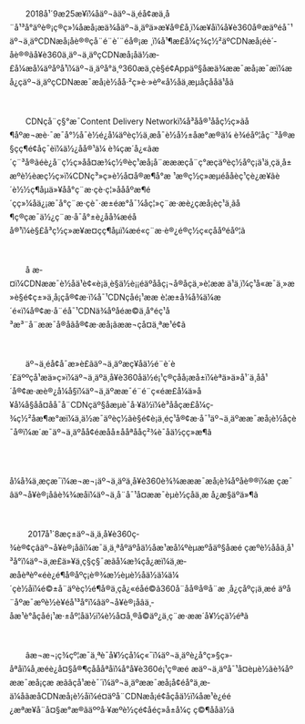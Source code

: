 <p style="text-indent: 2em;">2018å¹´9æ25æ¥ï¼åäº¬ãäº¬ä¸éå¢æä¸å¨å¹³å°äºè®¡ç®ç»¼åæå¡æä¾åäº¬ä¸äºä»æ¥å®£å¸ï¼æ¥åï¼å¥è360å®æäºéå¯¹äº¬ä¸äºCDNæå¡åè®®çå¨é¨è´¨éå®¡æ ¸ï¼å¹¶æ­£å¼ç­¾ç½²äºCDNæå¡éè´­åè®®ãå¥è360ä¸äº¬ä¸äºçCDNæå¡åä½æ­£å¼æå¼äºåºå¹ï¼äº¬ä¸äºå°ä¸º360æä¸çè§é¢Appäº§åæä¾ææ¯æå¡æ¯æï¼æ å¿çäº¬ä¸äºçCDNææ¯æå¡è½åå·²ç»è·»èº«å½åä¸æµåçååä¹åã</p>
<p style="text-indent: 2em;"><br/></p>
<p style="text-indent: 2em;">CDNçå¨ç§°æ¯Content Delivery Networkï¼å³åå®¹ååç½ç»ãå¶åºæ¬æè·¯æ¯å°½å¯è½é¿å¼äºèç½ä¸æå¯è½å½±åæ°æ®ä¼ è¾éåº¦åç¨³å®æ§çç¶é¢åç¯èï¼ä½¿åå®¹ä¼ è¾çæ´å¿«ãæ´ç¨³å®ãéè¿å¨ç½ç»åå¤æ¾ç½®èç¹æå¡å¨æææçå¨ç°æçäºèç½åºç¡ä¹ä¸çä¸å±æºè½èæç½ç»ï¼CDNç³»ç»è½å¤å®æ¶å°æ ¹æ®ç½ç»æµéååèç¹çè¿æ¥ãè´è½½ç¶åµä»¥åå°ç¨æ·çè·ç¦»åååºæ¶é´ç­ç»¼åä¿¡æ¯å°ç¨æ·çè¯·æ±éæ°å¯¼åç¦»ç¨æ·æè¿çæå¡èç¹ä¸ãå¶ç®çæ¯ä½¿ç¨æ·å¯å°±è¿åå¾æéåå®¹ï¼è§£å³ç½ç»æ¥æ¤çç¶åµï¼æé«ç¨æ·è®¿é®ç½ç«çååºéåº¦ã</p>
<p style="text-indent: 2em;"><br/></p>
<p style="text-indent: 2em;">å æ­¤ï¼CDNææ¯è½åä¹è¢«è¡ä¸è§ä½è¡¡éäºååç¡¬å®åçä¸»è¦ææ ä¹ä¸ï¼ç¹å«æ¯ä¸»æ»è§é¢ç±»ä¸å¡çå®¢æ·ï¼å¯¹CDNçåé¡¹ææ è¦æ±å¾å¾ä¼æ´é«ï¼å®¢æ·å¨éå¯¹CDNä¾åºåéæ©ä¸­å°éç¹å³æ³¨å¨ææ¯å®åãå®¢æ·æå¡ãææ¬ç­å¤ä¸ªæ¹é¢ã</p>
<p style="text-indent: 2em;"><br/></p>
<p style="text-indent: 2em;">äº¬ä¸éå¢å¯æ»è£ãäº¬ä¸äºæç¥åä½é¨è´è´£äººçå¹æä»ç»ï¼äº¬ä¸äºä¸å¥è360åä½é¡¹ç®çåå¡æå±ï¼èªä»ä»å¹´ä¸åå¹´å®¢æ·æè®¿å¼å§ï¼äº¬ä¸äºææ¯é¨é¨ç«éæ­£å¼ä»å¥å¼å§åå¤åå¯å¨CDNçäº§åæµè¯å·¥ä½ï¼è³ååçæ­£å¼ç­¾ç½²åæ¶æ°æï¼ä¸ä½æ¯äºèç½ãè§é¢è¡ä¸éç¹å®¢æ·å¯¹äº¬ä¸äºææ¯æå¡è½åçè¯å®ï¼æ´æ¯äº¬ä¸äºåå¢éæåå±ååªååç²¾è¯åä½çç»æ¶ã</p>
<p style="text-indent: 2em;"><br/></p>
<p style="text-indent: 2em;">&nbsp;&nbsp;&nbsp; å¼å¾ä¸æçæ¯ï¼æ¬æ¬¡äº¬ä¸äºä¸å¥è360è¾¾æææ¯æå¡è¾åºåè®®ï¼æ çæ¯âäº¬å¥è®¡åâè¾¾æåï¼äº¬ä¸å¨å¯¹å¤ææ¯èµè½çåä¸æ å¿æ§äºä»¶ã</p>
<p style="text-indent: 2em;"><br/></p>
<p style="text-indent: 2em;">&nbsp;2017å¹´8æç±äº¬ä¸ä¸å¥è360ç­¾è®¢çâäº¬å¥è®¡åâï¼æ¯ä¸ä¸ªåºäºåä½åæ¹æå¼ºèµæºåäº§åæé çæºè½ååä¸å¹³å°ï¼äº¬ä¸æ­£ä»¥ä¸ç§ç§¯æãå¼æ¾çå¿æï¼ä¸æ­æåèªèº«éè¿é¶å®åºç¡è®¾æ½èµè½åä½ä¼ä¼´çè½åï¼é©±å¨äºèç½é¶å®ä¸çå¿«éåé©ã360å¨åå®å®å¨æ ¸å¿çåºç¡ä¸æé äºå¨åºæ¯æºè½è¥éå¹³å°ï¼âäº¬å¥è®¡åâä¸­åæ¹è°åçåé¡¹æ·±åº¦åä½ï¼è½å¤å¸®å©äº¿ä¸ç¨æ·ææ´å¥½çä½éªã</p>
<p style="text-indent: 2em;"><br/></p>
<p style="text-indent: 2em;">âæ¬æ¬¡ç­¾çº¦æ¯ä¸ªè¯å¥½çå¼ç«¯ï¼äº¬ä¸äºè¿å°ç»§ç»­åªåï¼å¸æéè¿å¤§å®¶çåååªåï¼å°å¥è360é¡¹ç®æé æäº¬ä¸äºå¯¹å¤èµè½ãè¾åºææ¯æå¡çæ æãâçå¹æè¯´ï¼äº¬ä¸äºææ¯æå¡å¢éå°ä¸æ­ä¼åãæåCDNæå¡è½åï¼é¤äºå¨CDNæå¡é¢åçåä½ï¼åæ¹è¿éé¿æªæ¥å¨å¤§æ°æ®ãäººå·¥æºè½ç­é¢åéç»­å±å¼ç ç©¶ååä½ã</p>
